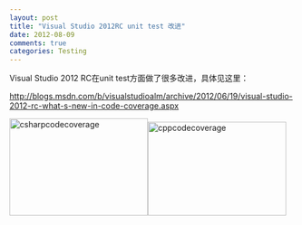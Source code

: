 ```yaml
---
layout: post
title: "Visual Studio 2012RC unit test 改进"
date: 2012-08-09
comments: true
categories: Testing
---
```

<p>Visual Studio 2012 RC在unit test方面做了很多改进，具体见这里：</p>  <p><a title="http://blogs.msdn.com/b/visualstudioalm/archive/2012/06/19/visual-studio-2012-rc-what-s-new-in-code-coverage.aspx" href="http://blogs.msdn.com/b/visualstudioalm/archive/2012/06/19/visual-studio-2012-rc-what-s-new-in-code-coverage.aspx">http://blogs.msdn.com/b/visualstudioalm/archive/2012/06/19/visual-studio-2012-rc-what-s-new-in-code-coverage.aspx</a></p>  <p><a href="http://images.cnblogs.com/cnblogs_com/fresky/201208/201208091017411144.png"><img style="background-image: none; border-bottom: 0px; border-left: 0px; padding-left: 0px; padding-right: 0px; display: inline; border-top: 0px; border-right: 0px; padding-top: 0px" title="csharpcodecoverage" border="0" alt="csharpcodecoverage" src="http://images.cnblogs.com/cnblogs_com/fresky/201208/20120809101742522.png" width="244" height="172" /></a><a href="http://images.cnblogs.com/cnblogs_com/fresky/201208/201208091017455764.png"><img style="background-image: none; border-bottom: 0px; border-left: 0px; padding-left: 0px; padding-right: 0px; display: inline; border-top: 0px; border-right: 0px; padding-top: 0px" title="cppcodecoverage" border="0" alt="cppcodecoverage" src="http://images.cnblogs.com/cnblogs_com/fresky/201208/201208091017469287.png" width="244" height="166" /></a></p>